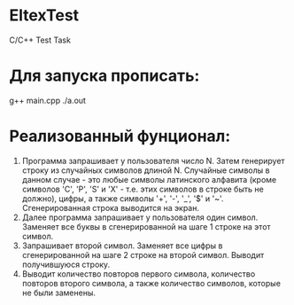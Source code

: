 # EltexTest
C/C++ Test Task
# Для запуска прописать:
g++ main.cpp
./a.out
# Реализованный фунционал:
1. Программа запрашивает у пользователя число N. Затем генерирует строку из случайных символов длиной N. Случайные символы в данном случае - это любые символы латинского алфавита (кроме символов 'C', 'P', 'S' и 'X' - т.е. этих символов в строке быть не должно), цифры, а также символы '+', '-', '_', '$' и '~'. Сгенерированная строка выводится на экран.
2. Далее программа запрашивает у пользователя один символ. Заменяет все буквы в сгенерированной на шаге 1 строке на этот символ.
3. Запрашивает второй символ. Заменяет все цифры в сгенерированной на шаге 2 строке на второй символ. Выводит получившуюся строку.
4. Выводит количество повторов первого символа, количество повторов второго символа, а также количество символов, которые не были заменены.

